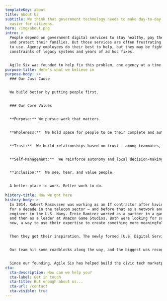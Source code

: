 ```yaml
---
templateKey: about
title: About Us
subtitle: We think that government technology needs to make day-to-day life
  easier for citizens.
hero: /img/about.png
intro: >
  People depend on government digital services to stay healthy, pay the rent,
  and protect their families. But those services are often frustrating and hard
  to use. Agency employees do their best to help, but they may be fighting the
  constraints of legacy systems and years of ad hoc fixes. 


  Agile Six was founded to help fix this problem, one agency at a time. 
purpose-title: Here’s what we believe in
purpose-body: >+
  ### Our Just Cause


  We build better by putting people first.


  ### Our Core Values


  **Purpose:** We pursue work that matters.


  **Wholeness:**  We hold space for people to be their complete and authentic selves.


  **Trust:**  We build relationships based on trust – among teammates, customers, and partners.


  **Self-Management:**  We reinforce autonomy and local decision-making in individuals and teams. 


  **Inclusion:**  We see, hear, and value people.


  A better place to work. Better work to do.
   
history-title: How we got here
history-body: >-
  In 2014, Robert Rasmussen was working as an IT contractor after having worked
  for a decade in the telecom sector — and before that as a network and systems
  engineer in the U.S. Navy. Ernie Ramirez worked as a partner in a game studio
  and then as a leader at Amazon Game Studios. Both were looking for something
  new, a way to use their expertise to create something more meaningful.


  Then they got their inspiration. The newly formed [U.S. Digital Service released its Playbook](https://playbook.cio.gov/), which outlined 13 key plays to help governments build more successful digital services. For Robert and Ernie, that playbook was the catalyst. Within the year, they founded Agile Six — a company dedicated to helping government put those 13 plays into practice.


  Our team hit some roadblocks along the way, and the biggest was recognizing that federal ecosystems just weren’t ready for digital transformation at scale. But we didn’t give up. We did what agile people do — pivoted and adapted our approach. By adding coaching to our services, we were able to help staff prepare for the changes we could create.


  Since our founding, Agile Six has helped build the civic tech marketplace and grew in size to over 60 employees. We’re now the full-spectrum digital service company we envisioned at our founding, working side-by-side with our civil servant partners to build the better government we all deserve.
cta:
  cta-description: How can we help you?
  cta-label: Get in touch
  cta-title: But enough about us...
  cta-url: /contact
  cta-visible: true
---
```

